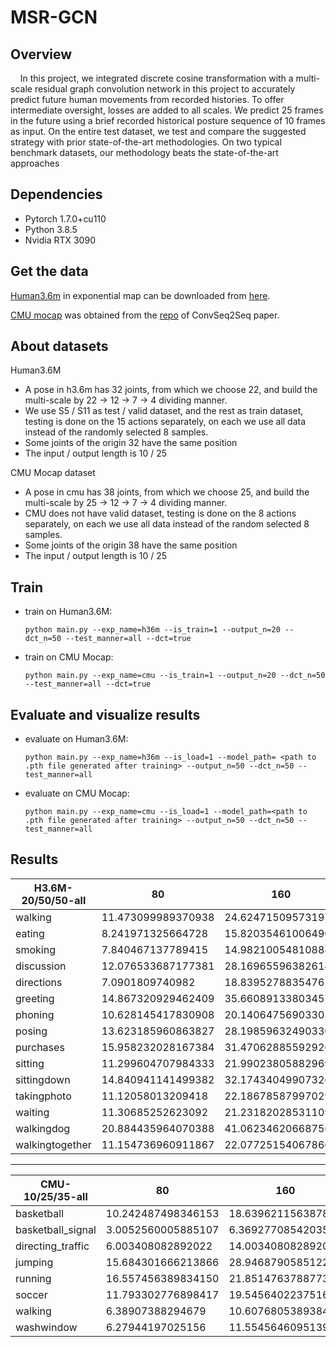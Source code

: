 # MSR-GCN

## Overview




  &nbsp;&nbsp;&nbsp;  In this project, we integrated discrete cosine transformation with a multi-scale residual graph convolution network in this project to accurately predict future human movements from recorded histories. To offer intermediate oversight, losses are added to all scales. We predict 25 frames in the future using a brief recorded historical posture sequence of 10 frames as input. On the entire test dataset, we test and compare the suggested strategy with prior state-of-the-art methodologies. On two typical benchmark datasets, our methodology beats the state-of-the-art approaches

## Dependencies

* Pytorch 1.7.0+cu110
* Python 3.8.5
* Nvidia RTX 3090

## Get the data
[Human3.6m](http://vision.imar.ro/human3.6m/description.php) in exponential map can be downloaded from [here](http://www.cs.stanford.edu/people/ashesh/h3.6m.zip).

[CMU mocap](http://mocap.cs.cmu.edu/) was obtained from the [repo](https://github.com/chaneyddtt/Convolutional-Sequence-to-Sequence-Model-for-Human-Dynamics) of ConvSeq2Seq paper.

## About datasets

Human3.6M

+ A pose in h3.6m has 32 joints, from which we choose 22, and build the multi-scale by 22 -> 12 -> 7 -> 4 dividing manner.
+ We use S5 / S11 as test / valid dataset, and the rest as train dataset, testing is done on the 15 actions separately, on each we use all data instead of the randomly selected 8 samples.
+ Some joints of the origin 32 have the same position
+ The input / output length is 10 / 25

CMU Mocap dataset

+ A pose in cmu has 38 joints, from which we choose 25, and build the multi-scale by 25 -> 12 -> 7 -> 4 dividing manner.
+ CMU does not have valid dataset, testing is done on the 8 actions separately, on each we use all data instead of the random selected 8 samples.
+ Some joints of the origin 38 have the same position
+ The input / output length is 10 / 25

## Train

+ train on Human3.6M:

  `python main.py --exp_name=h36m --is_train=1 --output_n=20 --dct_n=50 --test_manner=all --dct=true`

+ train on CMU Mocap:

  `python main.py --exp_name=cmu --is_train=1 --output_n=20 --dct_n=50 --test_manner=all --dct=true`


## Evaluate and visualize results

+ evaluate on Human3.6M:

  `python main.py --exp_name=h36m --is_load=1 --model_path= <path to .pth file generated after training> --output_n=50 --dct_n=50 --test_manner=all`

+ evaluate on CMU Mocap: 
  
  `python main.py --exp_name=cmu --is_load=1 --model_path=<path to .pth file generated after training> --output_n=50 --dct_n=50 --test_manner=all`

## Results

H3.6M-20/50/50-all| 80                 | 160                | 320                | 400                | 560                | 1000               | 
|-----------------|--------------------|--------------------|--------------------|--------------------|--------------------|--------------------|
| walking         | 11.473099989370938 | 24.624715095731972 | 38.55695128151828  | 46.485453865409    | 54.09193766083292  | 63.60718147907753  |
| eating          | 8.241971325664728  | 15.820354610064904 | 31.103194199398384 | 40.26217926430223  | 52.27206544193631  | 77.3673984154661   |
| smoking         | 7.840467137789415  | 14.982100548108887 | 29.699002742012116 | 39.483276536410415 | 49.560906652284075 | 73.0815682303758   |
| discussion      | 12.076533687177381 | 28.169655963826145 | 58.637938025436746 | 71.1026042068472   | 89.77804232738842  | 115.86206428992429 |
| directions      | 7.0901809740982    | 18.83952788354761  | 45.25037403597105  | 54.07548905053886  | 69.72809388261439  | 101.42853340763372 |
| greeting        | 14.867320929462409 | 35.660891338034574 | 77.26229165444155  | 95.31917893782104  | 116.99108407532518 | 145.73854156614973 |
| phoning         | 10.628145417830908 | 20.140647569033057 | 40.12352180853908  | 51.59667678902612  | 69.75929481687015  | 104.32955535575844 |
| posing          | 13.623185960863827 | 28.198596324903303 | 66.86566589661822  | 84.87406825233613  | 116.75462255680925 | 172.54827358671136 |
| purchases       | 15.958232028167384 | 31.470628855929263 | 65.77912421210594  | 81.50556742044536  | 103.29616854055429 | 140.1607356300925  |
| sitting         | 11.299604707984333 | 21.990238058829693 | 46.07921315810751  | 59.52790379916207  | 77.22196270422052  | 119.27347416717377 |
| sittingdown     | 14.840941141499382 | 32.17434049907326  | 62.90062621354873  | 75.48502872091632  | 103.94367646393101 | 157.25899622486847 |
| takingphoto     | 11.12058013209418  | 22.186785879970294 | 46.53823168878216  | 57.23889529967435  | 77.71301640112748  | 122.86793247257235 |
| waiting         | 11.30685252623092  | 21.23182028531109  | 48.53389942331784  | 60.45024104186935  | 76.0864070695311   | 104.83289295996109 |
| walkingdog      | 20.884435964070388 | 41.06234620668756  | 80.32721643067664  | 91.3070495621277   | 112.33347638112562 | 147.36855750014266 |
| walkingtogether | 11.154736960911867 | 22.077251540678667 | 35.60193419253564  | 43.08125386155917  | 53.303694772974595 | 64.22133718583802  |

****

|CMU-10/25/35-all   | 80                 | 160                | 320                 | 400                | 560                 | 1000               |
|-------------------|--------------------|--------------------|---------------------|--------------------|---------------------|--------------------|
| basketball        | 10.242487498346153 | 18.63962115638782  | 36.04137525902938   | 45.855150906289217 | 60.629692129712631  | 86.935806856317623 |
| basketball_signal | 3.0052560005885107 | 6.3692770854203584 | 12.9509714775020516 | 16.97734159921188  | 27.1635307589277679 | 49.903279756016    |
| directing_traffic | 6.003408082892022  | 14.003408082892022 | 29.6349963023095    | 37.220475428520    | 60.488932513307664  | 115.1975532513753  |
| jumping           | 15.684301666213866 | 28.9468790585122   | 57.395946892827031  | 69.062247732636693 | 92.85818992033665   | 126.4195408609157  |
| running           | 16.557456389834150 | 21.851476378877315 | 30.229165809096323  | 33.038315146077360 | 35.6914941522888    | 41.6008927171899   |
| soccer            | 11.793302776898417 | 19.545640223751613 | 35.4551267498754    | 46.931107470694894 | 65.89817177263369   | 100.54471112731630 |
| walking           | 6.38907388294679   | 10.60768053893843  | 16.80164150194786   | 20.67280076960615  | 26.12820587608290   | 36.286492756191    |
| washwindow        | 6.27944197025156   | 11.55456460951392  | 24.94162868592245   | 29.64071033285404  | 46.02909824688188   | 70.51355700475477  |
